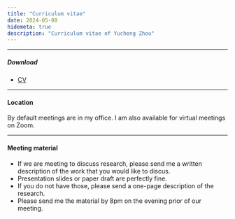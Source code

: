 ```yaml
---
title: "Curriculum vitae"
date: 2024-05-08
hidemeta: true
description: "Curriculum vitae of Yucheng Zhou"
---
```


--- 
##### Download

+ [CV](cv.pdf)

---

#### Location

By default meetings are in my office. I am also available for virtual meetings on Zoom.

---

#### Meeting material

+ If we are meeting to discuss research, please send me a written description of the work that you would like to discus. 
+ Presentation slides or paper draft are perfectly fine. 
+ If you do not have those, please send a one-page description of the research. 
+ Please send me the material by 8pm on the evening prior of our meeting.